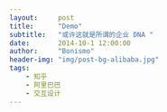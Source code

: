 ```yaml
---
layout:     post
title:      "Demo"
subtitle:   "或许这就是所谓的企业 DNA "
date:       2014-10-1 12:00:00
author:     "Bonismo"
header-img: "img/post-bg-alibaba.jpg"
tags:
    - 知乎
    - 阿里巴巴
    - 交互设计
---
```


